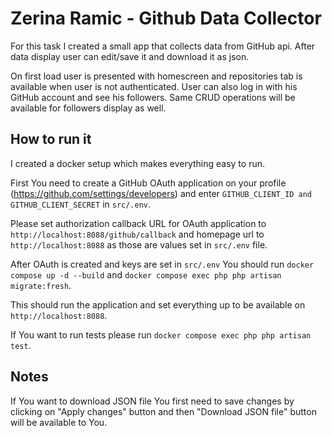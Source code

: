 # Zerina Ramic - Github Data Collector

For this task I created a small app that collects data from GitHub api. After data display user can edit/save it and download it as json.

On first load user is presented with homescreen and repositories tab is available when user is not authenticated. User can also log in with his GitHub account and see his followers. Same CRUD operations will be available for followers display as well.

## How to run it
I created a docker setup which makes everything easy to run.

First You need to create a GitHub OAuth application on your profile (https://github.com/settings/developers) and enter 
```GITHUB_CLIENT_ID and GITHUB_CLIENT_SECRET``` in ```src/.env```.

Please set authorization callback URL for OAuth application to ```http://localhost:8088/github/callback``` and homepage url to ```http://localhost:8088```
as those are values set in ```src/.env``` file. 

After OAuth is created and keys are set in ```src/.env``` You should run
```docker compose up -d --build``` and
```docker compose exec php php artisan migrate:fresh```.

This should run the application and set everything up to be available on ```http://localhost:8088```.

If You want to run tests please run ```docker compose exec php php artisan test```.

## Notes


If You want to download JSON file You first need to save changes by clicking on "Apply changes" button and then "Download JSON file" button will be available to You.

